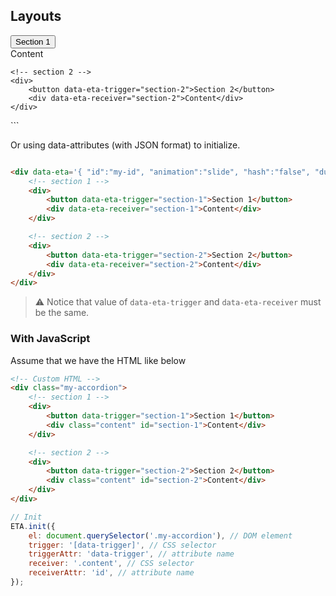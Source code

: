 ## Layouts

<!-- No Js init -->
<div data-eta>
    <!-- section 1 -->
    <div>
        <button data-eta-trigger="section-1">Section 1</button>
        <div data-eta-receiver="section-1">Content</div>
    </div>

    <!-- section 2 -->
    <div>
        <button data-eta-trigger="section-2">Section 2</button>
        <div data-eta-receiver="section-2">Content</div>
    </div>

</div>
```

Or using data-attributes (with JSON format) to initialize.

```html

<div data-eta='{ "id":"my-id", "animation":"slide", "hash":"false", "duration":"100"}'>
    <!-- section 1 -->
    <div>
        <button data-eta-trigger="section-1">Section 1</button>
        <div data-eta-receiver="section-1">Content</div>
    </div>

    <!-- section 2 -->
    <div>
        <button data-eta-trigger="section-2">Section 2</button>
        <div data-eta-receiver="section-2">Content</div>
    </div>
</div>
```

> ⚠️ Notice that value of `data-eta-trigger` and `data-eta-receiver` must be the same.

### With JavaScript

Assume that we have the HTML like below

```html
<!-- Custom HTML -->
<div class="my-accordion">
    <!-- section 1 -->
    <div>
        <button data-trigger="section-1">Section 1</button>
        <div class="content" id="section-1">Content</div>
    </div>

    <!-- section 2 -->
    <div>
        <button data-trigger="section-2">Section 2</button>
        <div class="content" id="section-2">Content</div>
    </div>
</div>
```

```js
// Init
ETA.init({
    el: document.querySelector('.my-accordion'), // DOM element
    trigger: '[data-trigger]', // CSS selector
    triggerAttr: 'data-trigger', // attribute name
    receiver: '.content', // CSS selector
    receiverAttr: 'id', // attribute name
});
```

